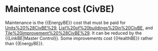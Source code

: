 # Maintenance cost (CivBE)

Maintenance is the {{EnergyBE}} cost that must be paid for [Units%20%28CivBE%29](units), [List%20of%20buildings%20in%20CivBE](buildings), and [Tile%20improvement%20%28CivBE%29](improvements). It can be reduced by the {{LinkBE|Master Control}}.
Some improvements cost {{HealthBE}} rather than {{EnergyBE}}.